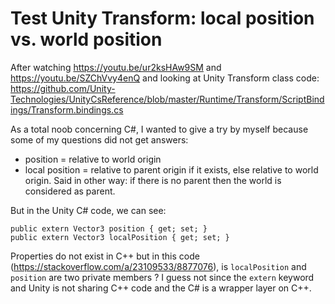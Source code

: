 # Test Unity Transform: local position vs. world position

After watching https://youtu.be/ur2ksHAw9SM and https://youtu.be/SZChVvy4enQ and looking at Unity Transform class code:
https://github.com/Unity-Technologies/UnityCsReference/blob/master/Runtime/Transform/ScriptBindings/Transform.bindings.cs

As a total noob concerning C#, I wanted to give a try by myself because some of my questions did not get answers:
- position = relative to world origin
- local position = relative to parent origin if it exists, else relative to world origin. Said in other way: if there is no parent then the world is considered as parent.

But in the Unity C# code, we can see:
```
public extern Vector3 position { get; set; }
public extern Vector3 localPosition { get; set; }
```

Properties do not exist in C++ but in this code (https://stackoverflow.com/a/23109533/8877076), is `localPosition` and `position` are two private members ? I guess not since the `extern` keyword and Unity is not sharing C++ code and the C# is a wrapper layer on C++.
